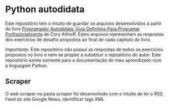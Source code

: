 # Python autodidata

Este repositório tem o intuito de guardar os arquivos desenvolvidos a partir do livro [Programador Autodidata: Guia Definitivo Para Programar Profissionalmente](https://www.amazon.com.br/Programador-Autodidata-Definitivo-Programar-Profissionalmente/dp/8575228358) de Cory Althoff. Estes arquivos representam as respostas dos exercícios de desafio propostos ao final de cada capítulo do livro.

*Importante*: Este repositório não possui as respostas de todos os exercícios propostos no livro e nem se propôe a substituir o repositório do autor. Este repositório existe somente para a documentação do meu aprendizado com a linguagem Python.

## Scraper

O web scraper na pasta *scraper* foi desenvolvido com o intuito de ler o RSS Feed do site Google News, identificar tags XML <title> dentro de tags <item> e guardar o texto das mesmas em um arquivo .txt, bem como imprimi-los no console.
